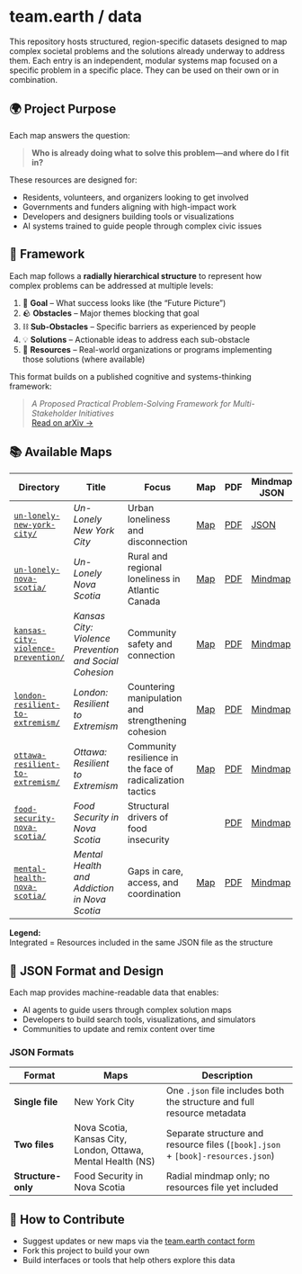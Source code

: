 # team.earth / data

This repository hosts structured, region-specific datasets designed to map complex societal problems and the solutions already underway to address them. Each entry is an independent, modular systems map focused on a specific problem in a specific place. They can be used on their own or in combination.

## 🌍 Project Purpose

Each map answers the question:

> **Who is already doing what to solve this problem—and where do I fit in?**

These resources are designed for:
- Residents, volunteers, and organizers looking to get involved  
- Governments and funders aligning with high-impact work  
- Developers and designers building tools or visualizations  
- AI systems trained to guide people through complex civic issues

## 📐 Framework

Each map follows a **radially hierarchical structure** to represent how complex problems can be addressed at multiple levels:

1. 🎯 **Goal** – What success looks like (the “Future Picture”)  
2. 🪨 **Obstacles** – Major themes blocking that goal  
3. ⛓️ **Sub-Obstacles** – Specific barriers as experienced by people  
4. 💡 **Solutions** – Actionable ideas to address each sub-obstacle  
5. 🧭 **Resources** – Real-world organizations or programs implementing those solutions (where available)

This format builds on a published cognitive and systems-thinking framework:

> *A Proposed Practical Problem-Solving Framework for Multi-Stakeholder Initiatives*  
> [Read on arXiv →](https://arxiv.org/pdf/1911.13155.pdf)

## 📚 Available Maps

| Directory | Title | Focus | Map | PDF | Mindmap JSON | Resources JSON |
|-----------|-------|-------|-----|-----|---------------|----------------|
| [`un-lonely-new-york-city/`](./un-lonely-new-york-city/) | *Un-Lonely New York City* | Urban loneliness and disconnection | [Map](https://www.google.com/maps/d/viewer?mid=1jfIz0rAfu2L8w3gEdjKIxq0BfDGMr3E) | [PDF](./un-lonely-new-york-city/Un-Lonely%20New%20York%20City%20PDF%20r.pdf) | [JSON](./un-lonely-new-york-city/un-lonely-new-york-city.json) | Integrated |
| [`un-lonely-nova-scotia/`](./un-lonely-nova-scotia/) | *Un-Lonely Nova Scotia* | Rural and regional loneliness in Atlantic Canada | [Map](https://www.google.com/maps/d/viewer?mid=1AJY1yIR4D8bH1LMCGz9fKRLSn8mU5fg) | [PDF](./un-lonely-nova-scotia/Un-Lonely%20Nova%20Scotia.pdf) | [Mindmap](./un-lonely-nova-scotia/un-lonely-nova-scotia.json) | [Resources](./un-lonely-nova-scotia/un-lonely-nova-scotia-resources.json) |
| [`kansas-city-violence-prevention/`](./kansas-city-violence-prevention/) | *Kansas City: Violence Prevention and Social Cohesion* | Community safety and connection | [Map](https://www.google.com/maps/d/viewer?mid=1zp2LX82X8_EqGyBBAN9ul_Rm_5a_1XA) | [PDF](./kansas-city-violence-prevention/Kansas%20City%2C%Safety%and%20Social%20Cohesion.pdf) | [Mindmap](./kansas-city-violence-prevention/kansas-city-violence-prevention.json) | [Resources](./kansas-city-violence-prevention/kansas-city-violence-prevention-resources.json) |
| [`london-resilient-to-extremism/`](./london-resilient-to-extremism/) | *London: Resilient to Extremism* | Countering manipulation and strengthening cohesion | [Map](https://www.google.com/maps/d/edit?mid=1NX1rbU-EIr_0_PcscMxRksNVuIPgvVg&usp=sharing) | [PDF](./london-resilient-to-extremism/London%20Resilient%20to%20Extremism.pdf) | [Mindmap](./london-resilient-to-extremism/london-resilient-to-extremism.json) | [Resources](./london-resilient-to-extremism/london-resilient-to-extremism-resources.json) |
| [`ottawa-resilient-to-extremism/`](./ottawa-resilient-to-extremism/) | *Ottawa: Resilient to Extremism* | Community resilience in the face of radicalization tactics | [Map](https://www.google.com/maps/d/edit?mid=1BBKUIh6s8sJZP4bebkweZbmwmwipNYk&usp=sharing) | [PDF](./ottawa-resilient-to-extremism/Ottawa%20Resilient%20to%20Extremism.pdf) | [Mindmap](./ottawa-resilient-to-extremism/ottawa-resilient-to-extremism.json) | [Resources](./ottawa-resilient-to-extremism/ottawa-resilient-to-extremism-resources.json) |
| [`food-security-nova-scotia/`](./food-security-nova-scotia/) | *Food Security in Nova Scotia* | Structural drivers of food insecurity |  | [PDF](./food-security-nova-scotia/Food%20Security%20in%20Nova%20Scotia.pdf) | [Mindmap](./food-security-nova-scotia/food-security-nova-scotia.json) |  |
| [`mental-health-nova-scotia/`](./mental-health-nova-scotia/) | *Mental Health and Addiction in Nova Scotia* | Gaps in care, access, and coordination | [Map](https://www.google.com/maps/d/edit?mid=1lWINczsNTJUtsOjqqyoXH4YcEYaUaAk&usp=sharing) | [PDF](./mental-health-nova-scotia/Mental%20Health%20and%20Addiction%20in%20Nova%20Scotia.pdf) | [Mindmap](./mental-health-nova-scotia/mental-health-nova-scotia.json) | [Resources](./mental-health-nova-scotia/mental-health-nova-scotia-resources.json) |

**Legend:**  
Integrated = Resources included in the same JSON file as the structure

## 🔧 JSON Format and Design

Each map provides machine-readable data that enables:
- AI agents to guide users through complex solution maps  
- Developers to build search tools, visualizations, and simulators  
- Communities to update and remix content over time

### JSON Formats

| Format | Maps | Description |
|--------|------|-------------|
| **Single file** | New York City | One `.json` file includes both the structure and full resource metadata |
| **Two files** | Nova Scotia, Kansas City, London, Ottawa, Mental Health (NS) | Separate structure and resource files (`[book].json` + `[book]-resources.json`) |
| **Structure-only** | Food Security in Nova Scotia | Radial mindmap only; no resources file yet included |

## 🤝 How to Contribute

- Suggest updates or new maps via the [team.earth contact form](https://team.earth/contact)  
- Fork this project to build your own  
- Build interfaces or tools that help others explore this data
